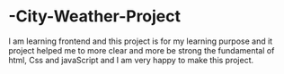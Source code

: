 # -City-Weather-Project
I am learning frontend and this project is for my learning purpose and it project helped me to more clear and more be strong the fundamental of html, Css and javaScript and I am very happy to make this project. 
